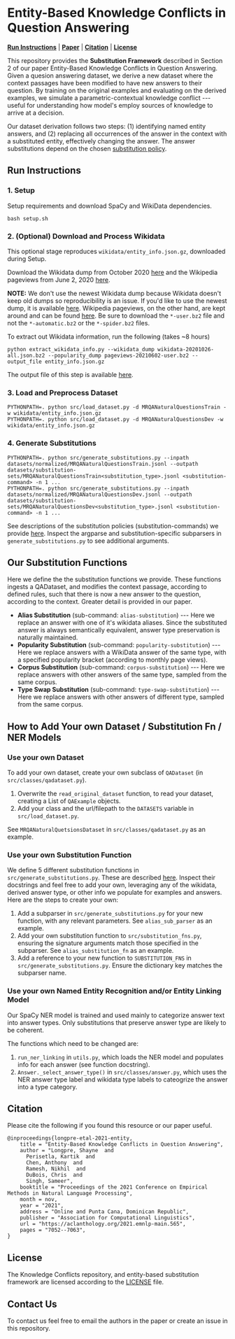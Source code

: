# Entity-Based Knowledge Conflicts in Question Answering

[**Run Instructions**](#run-instructions) | [**Paper**](https://aclanthology.org/2021.emnlp-main.565/) | [**Citation**](#citation) | [**License**](#license)

This repository provides the **Substitution Framework** described in Section 2 of our paper Entity-Based Knowledge Conflicts in Question Answering.
Given a quesion answering dataset, we derive a new dataset where the context passages have been modified to have new answers to their question.
By training on the original examples and evaluating on the derived examples, we simulate a parametric-contextual knowledge conflict --- useful for understanding how model's employ sources of knowledge to arrive at a decision.

Our dataset derivation follows two steps: (1) identifying named entity answers, and (2) replacing all occurrences of the answer in the context with a substituted entity, effectively changing the answer.
The answer substitutions depend on the chosen [substitution policy](#our-substitution-functions).

## Run Instructions

### 1. Setup

Setup requirements and download SpaCy and WikiData dependencies. 
```
bash setup.sh
```

### 2. (Optional) Download and Process Wikidata

This optional stage reproduces `wikidata/entity_info.json.gz`, downloaded during Setup.

Download the Wikidata dump from October 2020 [here](https://dumps.wikimedia.org/wikidatawiki/entities/latest-all.json.bz2) and the Wikipedia pageviews from June 2, 2020 [here](https://dumps.wikimedia.org/other/pageview_complete/2021/2021-06/pageviews-20210602-user.bz2).

**NOTE:** We don't use the newest Wikidata dump because Wikidata doesn't keep old dumps so reproducibility is an issue.
If you'd like to use the newest dump, it is available [here](https://dumps.wikimedia.org/wikidatawiki/entities/latest-all.json.bz2).
Wikipedia pageviews, on the other hand, are kept around and can be found [here](https://dumps.wikimedia.org/other/pageview_complete/).
Be sure to download the `*-user.bz2` file and not the `*-automatic.bz2` or the `*-spider.bz2` files.

To extract out Wikidata information, run the following (takes ~8 hours)
```
python extract_wikidata_info.py --wikidata_dump wikidata-20201026-all.json.bz2 --popularity_dump pageviews-20210602-user.bz2 --output_file entity_info.json.gz
```

The output file of this step is available [here](https://docs-assets.developer.apple.com/ml-research/models/kc-ner/entity_info.json.gz). 

### 3. Load and Preprocess Dataset

```
PYTHONPATH=. python src/load_dataset.py -d MRQANaturalQuestionsTrain -w wikidata/entity_info.json.gz
PYTHONPATH=. python src/load_dataset.py -d MRQANaturalQuestionsDev -w wikidata/entity_info.json.gz
```

### 4. Generate Substitutions
```
PYTHONPATH=. python src/generate_substitutions.py --inpath datasets/normalized/MRQANaturalQuestionsTrain.jsonl --outpath datasets/substitution-sets/MRQANaturalQuestionsTrain<substitution_type>.jsonl <substitution-command> -n 1 ...
PYTHONPATH=. python src/generate_substitutions.py --inpath datasets/normalized/MRQANaturalQuestionsDev.jsonl --outpath datasets/substitution-sets/MRQANaturalQuestionsDev<substitution_type>.jsonl <substitution-command> -n 1 ...
```

See descriptions of the substitution policies (substitution-commands) we provide [here](#our-substitution-functions).
Inspect the argparse and substitution-specific subparsers in `generate_substitutions.py` to see additional arguments.

## Our Substitution Functions

Here we define the the substitution functions we provide.
These functions ingests a QADataset, and modifies the context passage, according to defined rules, such that there is now a new answer to the question, according to the context.
Greater detail is provided in our paper.

* **Alias Substitution** (sub-command: `alias-substitution`) --- Here we replace an answer with one of it's wikidata aliases. 
Since the substituted answer is always semantically equivalent, answer type preservation is naturally maintained.
* **Popularity Substitution** (sub-command: `popularity-substitution`) --- Here we replace answers with a WikiData answer of the same type, with a specified popularity bracket (according to monthly page views).
* **Corpus Substitution** (sub-command: `corpus-substitution`) --- Here we replace answers with other answers of the same type, sampled from the same corpus.
* **Type Swap Substitution** (sub-command: `type-swap-substitution`) --- Here we replace answers with other answers of different type, sampled from the same corpus.

## How to Add Your own Dataset / Substitution Fn / NER Models

### Use your own Dataset

To add your own dataset, create your own subclass of `QADataset` (in `src/classes/qadataset.py`).

1. Overwrite the `read_original_dataset` function, to read your dataset, creating a List of `QAExample` objects.
2. Add your class and the url/filepath to the `DATASETS` variable in `src/load_dataset.py`.

See `MRQANaturalQuetsionsDataset` in `src/classes/qadataset.py` as an example.

### Use your own Substitution Function

We define 5 different substitution functions in `src/generate_substitutions.py`. These are described [here](#our-substitution-functions).
Inspect their docstrings and feel free to add your own, leveraging any of the wikidata, derived answer type, or other info we populate for examples and answers.
Here are the steps to create your own:

1. Add a subparser in `src/generate_substitutions.py` for your new function, with any relevant parameters. See `alias_sub_parser` as an example.
2. Add your own substitution function to `src/substitution_fns.py`, ensuring the signature arguments match those specified in the subparser. See `alias_substitution_fn` as an example.
3. Add a reference to your new function to `SUBSTITUTION_FNS` in `src/generate_substitutions.py`. Ensure the dictionary key matches the subparser name.

### Use your own Named Entity Recognition and/or Entity Linking Model

Our SpaCy NER model is trained and used mainly to categorize answer text into answer types. 
Only substitutions that preserve answer type are likely to be coherent.

The functions which need to be changed are:
1. `run_ner_linking` in `utils.py`, which loads the NER model and populates info for each answer (see function docstring).
2. `Answer._select_answer_type()` in `src/classes/answer.py`, which uses the NER answer type label and wikidata type labels to cateogrize the answer into a type category.

## Citation

Please cite the following if you found this resource or our paper useful.
```
@inproceedings{longpre-etal-2021-entity,
    title = "Entity-Based Knowledge Conflicts in Question Answering",
    author = "Longpre, Shayne  and
      Perisetla, Kartik  and
      Chen, Anthony  and
      Ramesh, Nikhil  and
      DuBois, Chris  and
      Singh, Sameer",
    booktitle = "Proceedings of the 2021 Conference on Empirical Methods in Natural Language Processing",
    month = nov,
    year = "2021",
    address = "Online and Punta Cana, Dominican Republic",
    publisher = "Association for Computational Linguistics",
    url = "https://aclanthology.org/2021.emnlp-main.565",
    pages = "7052--7063",
}
```

## License
The Knowledge Conflicts repository, and entity-based substitution framework are licensed according to the [LICENSE](LICENSE) file.


## Contact Us
To contact us feel free to email the authors in the paper or create an issue in this repository.

